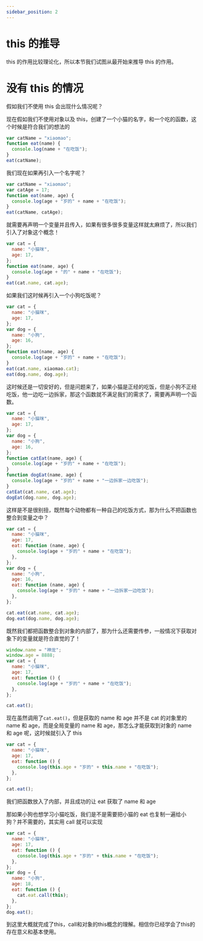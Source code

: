```yaml
---
sidebar_position: 2
---
```


# this 的推导

this 的作用比较理论化，所以本节我们试图从最开始来推导 this 的作用。

# 没有 this 的情况

假如我们不使用 this 会出现什么情况呢？

现在假如我们不使用对象以及 this，创建了一个小猫的名字，和一个吃的函数，这个时候是符合我们的想法的

```js
var catName = "xiaomao";
function eat(name) {
  console.log(name + "在吃饭");
}
eat(catName);
```

我们现在如果再引入一个名字呢？

```js
var catName = "xiaomao";
var catAge = 17;
function eat(name, age) {
  console.log(age + "岁的" + name + "在吃饭");
}
eat(catName, catAge);
```

就需要再声明一个变量并且传入，如果有很多很多变量这样就太麻烦了，所以我们引入了对象这个概念！

```js
var cat = {
  name: "小猫咪",
  age: 17,
};
function eat(name, age) {
  console.log(age + "的" + name + "在吃饭");
}
eat(cat.name, cat.age);
```

如果我们这时候再引入一个小狗吃饭呢？

```js
var cat = {
  name: "小猫咪",
  age: 17,
};
var dog = {
  name: "小狗",
  age: 16,
};
function eat(name, age) {
  console.log(age + "岁的" + name + "在吃饭");
}
eat(cat.name, xiaomao.cat);
eat(dog.name, dog.age);
```

这时候还是一切安好的，但是问题来了，如果小猫是正经的吃饭，但是小狗不正经吃饭，他一边吃一边拆家，那这个函数就不满足我们的需求了，需要再声明一个函数。

```js
var cat = {
  name: "小猫咪",
  age: 17,
};
var dog = {
  name: "小狗",
  age: 16,
};
function catEat(name, age) {
  console.log(age + "岁的" + name + "在吃饭");
}
function dogEat(name, age) {
  console.log(age + "岁的" + name + "一边拆家一边吃饭");
}
catEat(cat.name, cat.age);
dogEat(dog.name, dog.age);
```

这样是不是很别扭，既然每个动物都有一种自己的吃饭方式，那为什么不把函数也整合到变量之中？

```js
var cat = {
  name: "小猫咪",
  age: 17,
  eat: function (name, age) {
    console.log(age + "岁的" + name + "在吃饭");
  },
};
var dog = {
  name: "小狗",
  age: 16,
  eat: function (name, age) {
    console.log(age + "岁的" + name + "一边拆家一边吃饭");
  },
};

cat.eat(cat.name, cat.age);
dog.eat(dog.name, dog.age);
```

既然我们都把函数整合到对象的内部了，那为什么还需要传参，一般情况下获取对象下的变量就是符合直觉的了！

```js
window.name = "神龙";
window.age = 8888;
var cat = {
  name: "小猫咪",
  age: 17,
  eat: function () {
    console.log(age + "岁的" + name + "在吃饭");
  },
};

cat.eat();
```

现在虽然调用了`cat.eat()`，但是获取的 name 和 age 并不是 cat 的对象里的 name 和 age，而是全局变量的 name 和 age，那怎么才能获取到对象的 name 和 age 呢，这时候就引入了 this

```js
var cat = {
  name: "小猫咪",
  age: 17,
  eat: function () {
    console.log(this.age + "岁的" + this.name + "在吃饭");
  },
};

cat.eat();
```

我们把函数放入了内部，并且成功的让 eat 获取了 name 和 age

那如果小狗也想学习小猫吃饭，我们是不是需要把小猫的 eat 也复制一遍给小狗？并不需要的，其实用 call 就可以实现

```js
var cat = {
  name: "小猫咪",
  age: 17,
  eat: function () {
    console.log(this.age + "岁的" + this.name + "在吃饭");
  },
};
var dog = {
  name: "小狗",
  age: 18,
  eat: function () {
    cat.eat.call(this);
  },
};
dog.eat();
```

到这里大概就完成了this，call和对象的this概念的理解。相信你已经学会了this的存在意义和基本使用。

